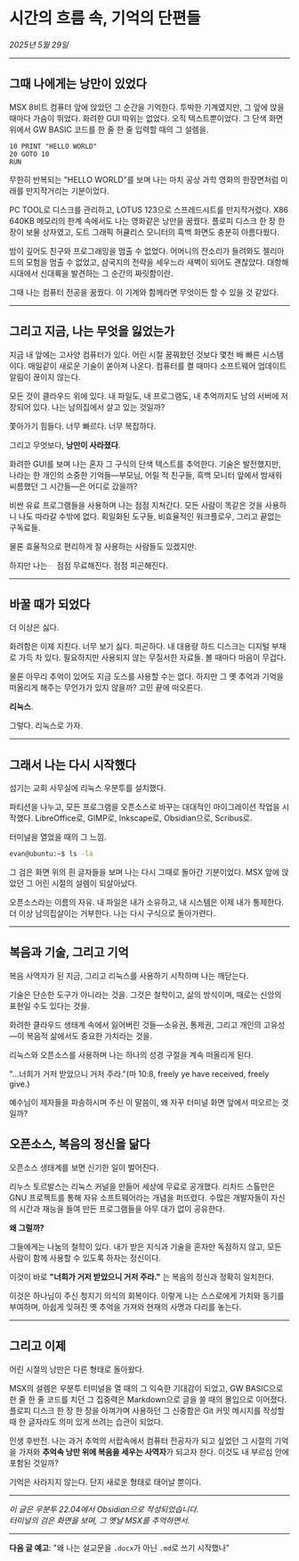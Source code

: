 # 시간의 흐름 속, 기억의 단편들

*2025년 5월 29일*

---

## 그때 나에게는 낭만이 있었다

MSX 8비트 컴퓨터 앞에 앉았던 그 순간을 기억한다. 투박한 기계였지만, 그 앞에 앉을 때마다 가슴이 뛰었다. 화려한 GUI 따위는 없었다. 오직 텍스트뿐이었다. 그 단색 화면 위에서 GW BASIC 코드를 한 줄 한 줄 입력할 때의 그 설렘을.

```
10 PRINT "HELLO WORLD"
20 GOTO 10
RUN
```

무한히 반복되는 "HELLO WORLD"를 보며 나는 마치 공상 과학 영화의 한장면처럼 미래를 만지작거리는 기분이었다.

PC TOOL로 디스크를 관리하고, LOTUS 123으로 스프레드시트를 만지작거렸다. X86 640KB 메모리의 한계 속에서도 나는 영화같은 낭만을 꿈꿨다. 플로피 디스크 한 장 한 장이 보물 상자였고, 도트 그래픽 허큘리스 모니터의 흑백 화면도 충분히 아름다웠다.

밤이 깊어도 친구와 프로그래밍을 멈출 수 없었다. 어머니의 잔소리가 들려와도 젤리아드의 모험을 멈출 수 없었고, 삼국지의 전략을 세우느라 새벽이 되어도 괜찮았다. 대항해시대에서 신대륙을 발견하는 그 순간의 짜릿함이란.

그때 나는 컴퓨터 전공을 꿈꿨다. 이 기계와 함께라면 무엇이든 할 수 있을 것 같았다.

---

## 그리고 지금, 나는 무엇을 잃었는가

지금 내 앞에는 고사양 컴퓨터가 있다. 어린 시절 꿈꿔왔던 것보다 몇천 배 빠른 시스템이다. 매일같이 새로운 기술이 쏟아져 나온다. 컴퓨터를 켤 때마다 소프트웨어 업데이트 알림이 끊이지 않는다. 

모든 것이 클라우드 위에 있다. 내 파일도, 내 프로그램도, 내 추억까지도 남의 서버에 저장되어 있다. 나는 남의집에서 살고 있는 것일까?

쫓아가기 힘들다. 너무 빠르다. 너무 복잡하다.

그리고 무엇보다, **낭만이 사라졌다**.

화려한 GUI를 보며 나는 혼자 그 구식의 단색 텍스트를 추억한다. 기술은 발전했지만, 나라는 한 개인의 소중한 기억들—부모님, 어릴 적 친구들, 흑백 모니터 앞에서 밤새워 씨름했던 그 시간들—은 어디로 갔을까?

비싼 유료 프로그램들을 사용하며 나는 점점 지쳐간다. 모든 사람이 똑같은 것을 사용하니 나도 따라갈 수밖에 없다. 획일화된 도구들, 비효율적인 워크플로우, 그리고 끝없는 구독료들.

물론 효율적으로 편리하게 잘 사용하는 사람들도 있겠지만.

하지만 나는ᆢ
점점 무료해진다. 점점 피곤해진다.

---

## 바꿀 때가 되었다

더 이상은 싫다. 

화려함은 이제 지친다. 너무 보기 싫다. 피곤하다. 내 대용량 하드 디스크는 디지털 부채로 가득 차 있다. 필요하지만 사용되지 않는 무질서한 자료들. 볼 때마다 마음이 무겁다.

물론 아무리 추억이 있어도 지금 도스를 사용할 수는 없다. 하지만 그 옛 추억과 기억을 떠올리게 해주는 무언가가 있지 않을까? 고민 끝에 떠오른다.

**리눅스**.

그렇다. 리눅스로 가자.

---

## 그래서 나는 다시 시작했다

섬기는 교회 사무실에 리눅스 우분투를 설치했다. 

파티션을 나누고, 모든 프로그램을 오픈소스로 바꾸는 대대적인 마이그레이션 작업을 시작했다. LibreOffice로, GIMP로, Inkscape로, Obsidian으로, Scribus로.

터미널을 열었을 때의 그 느낌. 

```bash
evan@ubuntu:~$ ls -la
```

그 검은 화면 위의 흰 글자들을 보며 나는 다시 그때로 돌아간 기분이었다. MSX 앞에 앉았던 그 어린 시절의 설렘이 되살아났다.

오픈소스라는 이름의 자유. 내 파일은 내가 소유하고, 내 시스템은 이제 내가 통제한다. 더 이상 남의집살이는 거부한다. 나는 다시 구식으로 돌아가련다.

---

## 복음과 기술, 그리고 기억

복음 사역자가 된 지금, 그리고 리눅스를 사용하기 시작하며 나는 깨닫는다. 

기술은 단순한 도구가 아니라는 것을. 그것은 철학이고, 삶의 방식이며, 때로는 신앙의 표현일 수도 있다는 것을.

화려한 클라우드 생태계 속에서 잃어버린 것들—소유권, 통제권, 그리고 개인의 고유성—이 복음적 삶에서도 중요한 가치라는 것을.

리눅스와 오픈소스를 사용하며 나는 하나의 성경 구절을 계속 떠올리게 된다.

"...너희가 거저 받았으니 거저 주라."(마 10:8, freely ye have received, freely give.)

예수님이 제자들을 파송하시며 주신 이 말씀이, 왜 자꾸 터미널 화면 앞에서 떠오르는 것일까?

## 오픈소스, 복음의 정신을 닮다

오픈소스 생태계를 보면 신기한 일이 벌어진다.

리누스 토르발스는 리눅스 커널을 만들어 세상에 무료로 공개했다. 리차드 스톨만은 GNU 프로젝트를 통해 자유 소프트웨어라는 개념을 퍼뜨렸다. 수많은 개발자들이 자신의 시간과 재능을 들여 만든 프로그램들을 아무 대가 없이 공유한다.

**왜 그럴까?**

그들에게는 나눔의 철학이 있다. 내가 받은 지식과 기술을 혼자만 독점하지 않고, 모든 사람이 함께 사용할 수 있도록 하자는 정신이다.

이것이 바로 **"너희가 거저 받았으니 거저 주라."** 는 복음의 정신과 정확히 일치한다.

이것은 하나님이 주신 청지기 의식의 회복이다. 이렇게 나는 스스로에게 가치와 동기를 부여하며, 아쉽게 잊혀진 옛 추억을 가져와 현재의 사명과 다리를 놓는다.

---

## 그리고 이제

어린 시절의 낭만은 다른 형태로 돌아왔다. 

MSX의 설렘은 우분투 터미널을 열 때의 그 익숙한 기대감이 되었고, GW BASIC으로 한 줄 한 줄 코드를 치던 그 집중력은 Markdown으로 글을 쓸 때의 몰입으로 이어졌다. 플로피 디스크 한 장 한 장을 아껴가며 사용하던 그 신중함은 Git 커밋 메시지를 작성할 때 한 글자라도 의미 있게 쓰려는 습관이 되었다.

인생 후반전. 나는 과거 추억의 서랍속에서  컴퓨터 전공자가 되고 싶었던 그 시절의 기억을 가져와 **추억속 낭만 위에 복음을 세우는 사역자**가 되고자 한다. 이것도 내 부르심 안에 포함된 것일까?

기억은 사라지지 않는다. 단지 새로운 형태로 태어날 뿐이다.

---

*이 글은 우분투 22.04에서 Obsidian으로 작성되었습니다.  
터미널의 검은 화면을 보며, 그 옛날 MSX를 추억하면서.*

---

**다음 글 예고**: "왜 나는 설교문을 `.docx`가 아닌 `.md`로 쓰기 시작했나"